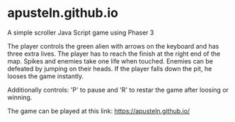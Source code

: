 # apusteln.github.io
A simple scroller Java Script game using Phaser 3

The player controls the green alien with arrows on the keyboard and has three extra lives. The player has to reach the finish at the right end of the map. Spikes and enemies take one life when touched. Enemies can be defeated by jumping on their heads. If the player falls down the pit, he looses the game instantly.

Additionally controls: 'P' to pause and 'R' to restar the game after loosing or winning.

The game can be played at this link: https://apusteln.github.io/
